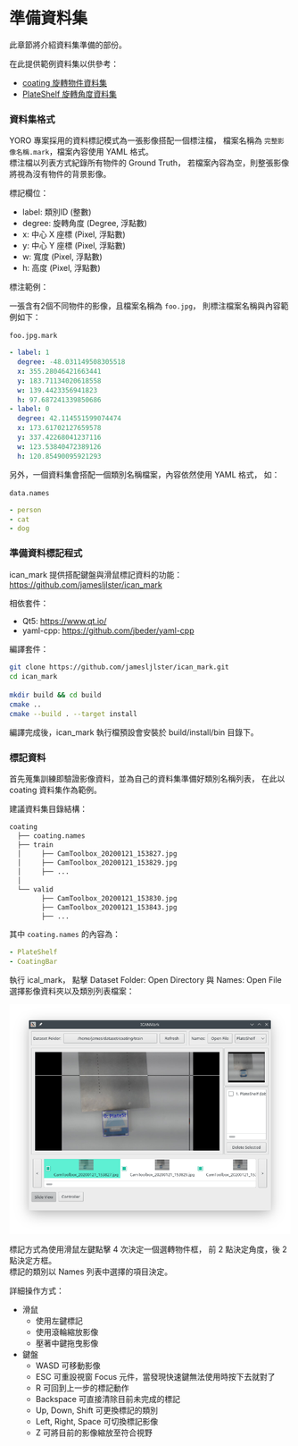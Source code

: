 # 準備資料集

此章節將介紹資料集準備的部份。

在此提供範例資料集以供參考：

-   [coating 旋轉物件資料集](https://drive.google.com/file/d/1FBhiYQWKvWbFCb3NXIB5D8G7X6xrV0XX/view?usp=sharing)
-   [PlateShelf 旋轉角度資料集](https://drive.google.com/file/d/13KLxya8XHXKYWKNs-0ybg0xYtW50wXSq/view?usp=sharing)

### 資料集格式

YORO 專案採用的資料標記模式為一張影像搭配一個標注檔，
檔案名稱為 `完整影像名稱.mark`，檔案內容使用 YAML 格式。  
標注檔以列表方式紀錄所有物件的 Ground Truth，
若檔案內容為空，則整張影像將視為沒有物件的背景影像。

標記欄位：

-   label: 類別ID (整數)
-   degree: 旋轉角度 (Degree, 浮點數)
-   x: 中心 X 座標 (Pixel, 浮點數)
-   y: 中心 Y 座標 (Pixel, 浮點數)
-   w: 寬度 (Pixel, 浮點數)
-   h: 高度 (Pixel, 浮點數)

標注範例：

一張含有2個不同物件的影像，且檔案名稱為 `foo.jpg`，
則標注檔案名稱與內容範例如下：

`foo.jpg.mark`

```yaml
- label: 1
  degree: -48.031149508305518
  x: 355.28046421663441
  y: 183.71134020618558
  w: 139.4423356941823
  h: 97.687241339850686
- label: 0
  degree: 42.114551599074474
  x: 173.61702127659578
  y: 337.42268041237116
  w: 123.53840472389126
  h: 120.85490095921293
```

另外，一個資料集會搭配一個類別名稱檔案，內容依然使用 YAML 格式，
如：  

`data.names`

```yaml
- person
- cat
- dog
```

### 準備資料標記程式

ican_mark 提供搭配鍵盤與滑鼠標記資料的功能：  
<https://github.com/jamesljlster/ican_mark>

相依套件：

-   Qt5: <https://www.qt.io/>
-   yaml-cpp: <https://github.com/jbeder/yaml-cpp>

編譯套件：

```bash
git clone https://github.com/jamesljlster/ican_mark.git
cd ican_mark

mkdir build && cd build
cmake ..
cmake --build . --target install
```

編譯完成後，ican_mark 執行檔預設會安裝於 build/install/bin 目錄下。

### 標記資料

首先蒐集訓練即驗證影像資料，並為自己的資料集準備好類別名稱列表，
在此以 coating 資料集作為範例。

建議資料集目錄結構：

    coating
      ├── coating.names
      ├── train
      │     ├── CamToolbox_20200121_153827.jpg
      │     ├── CamToolbox_20200121_153829.jpg
      │     ├── ...
      │
      └── valid
            ├── CamToolbox_20200121_153830.jpg
            ├── CamToolbox_20200121_153843.jpg
            ├── ...

其中 `coating.names` 的內容為：

```yaml
- PlateShelf
- CoatingBar
```

執行 ical_mark，
點擊 Dataset Folder: Open Directory 與 Names: Open File 選擇影像資料夾以及類別列表檔案：

<img width="650" src=".assets/ican_mark.png" />

標記方式為使用滑鼠左鍵點擊 4 次決定一個選轉物件框，
前 2 點決定角度，後 2 點決定方框。  
標記的類別以 Names 列表中選擇的項目決定。

詳細操作方式：

-   滑鼠
    -   使用左鍵標記
    -   使用滾輪縮放影像
    -   壓著中鍵拖曳影像
-   鍵盤
    -   WASD 可移動影像
    -   ESC 可重設視窗 Focus 元件，當發現快速鍵無法使用時按下去就對了
    -   R 可回到上一步的標記動作
    -   Backspace 可直接清除目前未完成的標記
    -   Up, Down, Shift 可更換標記的類別
    -   Left, Right, Space 可切換標記影像
    -   Z 可將目前的影像縮放至符合視野
